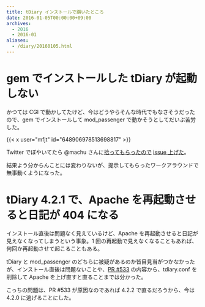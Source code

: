 ```yaml
---
title: tDiary インストールで躓いたところ
date: 2016-01-05T00:00:00+09:00
archives:
  - 2016
  - 2016-01
aliases:
  - /diary/20160105.html
---
```

# gem でインストールした tDiary が起動しない

かつては CGI で動かしてたけど、今はどうやらそんな時代でもなさそうだったので、gem でインストールして mod_passenger で動かそうとしてだいぶ苦労した。

{{< x user="mfjt" id="648906978513698817" >}}

Twitter でぼやいてたら @machu さんに[拾ってもらったので](https://twitter.com/machu/status/649023345770434561) [issue 上げた](https://github.com/tdiary/tdiary-core/issues/510)。

結果よう分からんことには変わりないが、提示してもらったワークアラウンドで無事動くようになった。

# tDiary 4.2.1 で、Apache を再起動させると日記が 404 になる

インストール直後は問題なく見えているけど、Apache を再起動させると日記が見えなくなってしまうという事象。1 回の再起動で見えなくなることもあれば、何回か再起動させて起こることもある。

tDiary と mod_passenger のどちらに被疑があるのか皆目見当がつかなかったが、インストール直後は問題ないことや、[PR #533](https://github.com/tdiary/tdiary-core/pull/533) の内容から、tdiary.conf を削除して Apache を上げ直すと直ることまでは分かった。

こっちの問題は、PR #533 が原因なのであれば 4.2.2 で直るだろうから、今は 4.2.0 に逃げることにした。
